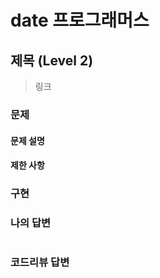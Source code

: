 # date 프로그래머스

## 제목 (Level 2)
> 링크

### 문제
#### 문제 설명

#### 제한 사항

### 구현

### 나의 답변
```python
```

### 코드리뷰 답변
```python
```